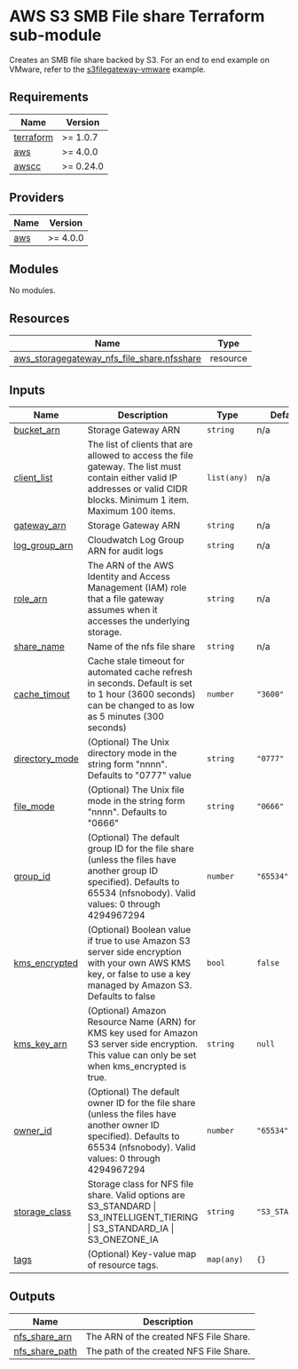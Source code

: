 <!-- BEGIN_TF_DOCS -->
# AWS S3 SMB File share Terraform sub-module

Creates an SMB file share backed by S3. For an end to end example on VMware, refer to the [s3filegateway-vmware](../../examples/s3filegateway-vmware/) example.

## Requirements

| Name | Version |
|------|---------|
| <a name="requirement_terraform"></a> [terraform](#requirement\_terraform) | >= 1.0.7 |
| <a name="requirement_aws"></a> [aws](#requirement\_aws) | >= 4.0.0 |
| <a name="requirement_awscc"></a> [awscc](#requirement\_awscc) | >= 0.24.0 |

## Providers

| Name | Version |
|------|---------|
| <a name="provider_aws"></a> [aws](#provider\_aws) | >= 4.0.0 |

## Modules

No modules.

## Resources

| Name | Type |
|------|------|
| [aws_storagegateway_nfs_file_share.nfsshare](https://registry.terraform.io/providers/hashicorp/aws/latest/docs/resources/storagegateway_nfs_file_share) | resource |

## Inputs

| Name | Description | Type | Default | Required |
|------|-------------|------|---------|:--------:|
| <a name="input_bucket_arn"></a> [bucket\_arn](#input\_bucket\_arn) | Storage Gateway ARN | `string` | n/a | yes |
| <a name="input_client_list"></a> [client\_list](#input\_client\_list) | The list of clients that are allowed to access the file gateway. The list must contain either valid IP addresses or valid CIDR blocks. Minimum 1 item. Maximum 100 items. | `list(any)` | n/a | yes |
| <a name="input_gateway_arn"></a> [gateway\_arn](#input\_gateway\_arn) | Storage Gateway ARN | `string` | n/a | yes |
| <a name="input_log_group_arn"></a> [log\_group\_arn](#input\_log\_group\_arn) | Cloudwatch Log Group ARN for audit logs | `string` | n/a | yes |
| <a name="input_role_arn"></a> [role\_arn](#input\_role\_arn) | The ARN of the AWS Identity and Access Management (IAM) role that a file gateway assumes when it accesses the underlying storage. | `string` | n/a | yes |
| <a name="input_share_name"></a> [share\_name](#input\_share\_name) | Name of the nfs file share | `string` | n/a | yes |
| <a name="input_cache_timout"></a> [cache\_timout](#input\_cache\_timout) | Cache stale timeout for automated cache refresh in seconds. Default is set to 1 hour (3600 seconds) can be changed to as low as 5 minutes (300 seconds) | `number` | `"3600"` | no |
| <a name="input_directory_mode"></a> [directory\_mode](#input\_directory\_mode) | (Optional) The Unix directory mode in the string form "nnnn". Defaults to "0777" value | `string` | `"0777"` | no |
| <a name="input_file_mode"></a> [file\_mode](#input\_file\_mode) | (Optional) The Unix file mode in the string form "nnnn". Defaults to "0666" | `string` | `"0666"` | no |
| <a name="input_group_id"></a> [group\_id](#input\_group\_id) | (Optional) The default group ID for the file share (unless the files have another group ID specified). Defaults to 65534 (nfsnobody). Valid values: 0 through 4294967294 | `number` | `"65534"` | no |
| <a name="input_kms_encrypted"></a> [kms\_encrypted](#input\_kms\_encrypted) | (Optional) Boolean value if true to use Amazon S3 server side encryption with your own AWS KMS key, or false to use a key managed by Amazon S3. Defaults to false | `bool` | `false` | no |
| <a name="input_kms_key_arn"></a> [kms\_key\_arn](#input\_kms\_key\_arn) | (Optional) Amazon Resource Name (ARN) for KMS key used for Amazon S3 server side encryption. This value can only be set when kms\_encrypted is true. | `string` | `null` | no |
| <a name="input_owner_id"></a> [owner\_id](#input\_owner\_id) | (Optional) The default owner ID for the file share (unless the files have another owner ID specified). Defaults to 65534 (nfsnobody). Valid values: 0 through 4294967294 | `number` | `"65534"` | no |
| <a name="input_storage_class"></a> [storage\_class](#input\_storage\_class) | Storage class for NFS file share. Valid options are S3\_STANDARD \| S3\_INTELLIGENT\_TIERING \| S3\_STANDARD\_IA \| S3\_ONEZONE\_IA | `string` | `"S3_STANDARD"` | no |
| <a name="input_tags"></a> [tags](#input\_tags) | (Optional) Key-value map of resource tags. | `map(any)` | `{}` | no |

## Outputs

| Name | Description |
|------|-------------|
| <a name="output_nfs_share_arn"></a> [nfs\_share\_arn](#output\_nfs\_share\_arn) | The ARN of the created NFS File Share. |
| <a name="output_nfs_share_path"></a> [nfs\_share\_path](#output\_nfs\_share\_path) | The path of the created NFS File Share. |
<!-- END_TF_DOCS -->
